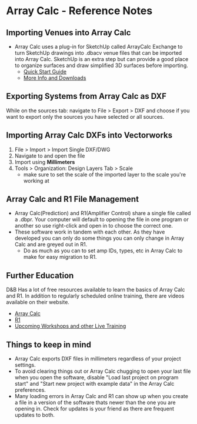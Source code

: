 # Array Calc - Reference Notes

## Importing Venues into Array Calc
* Array Calc uses a plug-in for SketchUp called ArrayCalc Exchange to turn SketchUp drawings into .dbacv venue files that can be imported into Array Calc. SketchUp is an extra step but can provide a good place to organize surfaces and draw simplified 3D surfaces before importing.
  * [Quick Start Guide](https://www.youtube.com/watch?v=JP0oWW9mDq4)
  * [More Info and Downloads](https://www.dbaudio.com/global/en/products/software/arraycalc/arraycalc-exchange/#tab-downloads)

## Exporting Systems from Array Calc as DXF
While on the sources tab: navigate to File > Export > DXF and choose if you want to export only the sources you have selected or all sources.

## Importing Array Calc DXFs into Vectorworks
1. File > Import > Import Single DXF/DWG
2. Navigate to and open the file
4. Import using **Millimeters**
5. Tools > Organization: Design Layers Tab > Scale
	* make sure to set the scale of the imported layer to the scale you're working at

## Array Calc and R1 File Management
* Array Calc(Prediction) and R1(Amplifier Control) share a single file called a .dbpr. Your computer will default to opening the file in one program or another so use right-click and open in to choose the correct one.
* These software work in tandem with each other. As they have developed you can only do some things you can only change in Array Calc and are greyed out in R1.
  * Do as much as you can to set amp IDs, types, etc in Array Calc to make for easy migration to R1.

## Further Education
D&B Has a lot of free resources available to learn the basics of Array Calc and R1. In addition to regularly scheduled online training, there are videos available on their website.
* [Array Calc](https://www.dbaudio.com/global/en/education/tutorials/by-product/arraycalc/)
* [R1](https://www.dbaudio.com/global/en/education/tutorials/by-product/r1-remote-control-software/)
* [Upcoming Workshops and other Live Training](https://www.dbaudio.com/global/en/education/workshops/)

## Things to keep in mind
* Array Calc exports DXF files in millimeters regardless of your project settings.
* To avoid clearing things out or Array Calc chugging to open your last file when you open the software, disable "Load last project on program start" and "Start new project with example data" in the Array Calc preferences.
* Many loading errors in Array Calc and R1 can show up when you create a file in a version of the software thats newer than the one you are opening in. Check for updates is your friend as there are frequent updates to both.
